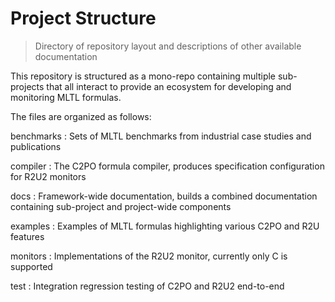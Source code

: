 # Project Structure
> Directory of repository layout and descriptions of other available documentation

This repository is structured as a mono-repo containing multiple sub-projects that all interact to provide an ecosystem for developing and monitoring MLTL formulas.

The files are organized as follows:


benchmarks
: Sets of MLTL benchmarks from industrial case studies and publications


compiler
: The C2PO formula compiler, produces specification configuration for R2U2 monitors


docs
: Framework-wide documentation, builds a combined documentation containing sub-project and project-wide components


examples
: Examples of MLTL formulas highlighting various C2PO and R2U features


monitors
: Implementations of the R2U2 monitor, currently only C is supported


test
: Integration regression testing of C2PO and R2U2 end-to-end
